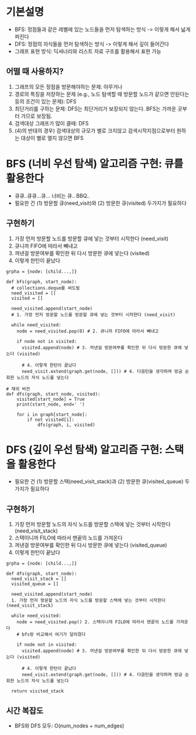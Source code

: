 # 기본설명

- BFS: 정점들과 같은 레벨에 있는 노드들을 먼저 탐색하는 방식 -> 이렇게 해서 넓게 퍼진다
- DFS: 정점의 자식들을 먼저 탐색하는 방식 -> 이렇게 해서 깊이 들어간다
- 그래프 표현 방식: 딕셔너리와 리스트 자료 구조를 활용해서 표현 가능

## 어떨 때 사용하지?
1) 그래프의 모든 정점을 방문해야하는 문제: 아무거나
2) 경로의 특징을 저장하는 문제 (e.g., 노드 탐색할 때 방문할 노드가 같으면 안된다는 등의 조건이 있는 문제): DFS
3) 최단거리를 구하는 문제: DFS는 최단거리가 보장되지 않는다. BFS는 가까운 곳부터 가므로 보장됨.
4) 검색대상 그래프가 많이 클때: DFS
5) (4)의 반대의 경우) 검색대상의 규모가 별로 크지않고 검색시작지점으로부터 원하는 대상이 별로 멀지 않으면 BFS

# BFS (너비 우선 탐색) 알고리즘 구현: 큐를 활용한다 
- 큐큐..큐큐...큐... 너비는 큐.. BBQ..
- 필요한 건 (1) 방문할 큐(need_visit)와 (2) 방문한 큐(visited) 두가지가 필요하다

## 구현하기
1. 가장 먼저 방문할 노드를 방문할 큐에 넣는 것부터 시작한다 (need_visit)
2. 큐니까 FIFO에 따라서 빼내고
3. 꺼낸걸 방문여부를 확인한 뒤 다시 방문한 큐에 넣는다 (visited)
4. 이렇게 한턴이 끝났다

```
grpha = {node: [child...,]}

def bfs(graph, start_node):
  # collections.deque를 써도됨
  need_visited = []
  visited = []
  
  need_visited.append(start_node)
  # 1. 가장 먼저 방문할 노드를 방문할 큐에 넣는 것부터 시작한다 (need_visit)

  while need_visited:
    node = need_visited.pop(0) # 2. 큐니까 FIFO에 따라서 빼내고
    
    if node not in visited:
      visited.append(node) # 3. 꺼낸걸 방문여부를 확인한 뒤 다시 방문한 큐에 넣는다 (visited)
      
      # 4. 이렇게 한턴이 끝났다
      need_visit.extend(graph.get(node, [])) # 4. 다음턴을 생각하며 방금 순회한 노드의 자식 노드를 넣는다
```

```
# 재귀 버전
def dfs(graph, start_node, visited):
    visited[start_node] = True
    print(start_node, end=' ')
    
    for i in graph[start_node]:
        if not visited[i]:
            dfs(graph, i, visited)

```

# DFS (깊이 우선 탐색) 알고리즘 구현: 스택을 활용한다
- 필요한 건 (1) 방문할 스택(need_visit_stack)과 (2) 방문한 큐(visited_queue) 두가지가 필요하다

## 구현하기
1. 가장 먼저 방문할 노드의 자식 노드를 방문할 스택에 넣는 것부터 시작한다 (need_visit_stack) 
2. 스택이니까 FILO에 따라서 맨끝의 노드를 가져온다
3. 꺼낸걸 방문여부를 확인한 뒤 다시 방문한 큐에 넣는다 (visited_queue)
4. 이렇게 한턴이 끝났다


```
grpha = {node: [child...,]}

def dfs(graph, start_node):
  need_visit_stack = []
  visited_queue = []
  
  need_visited.append(start_node)
  1. 가장 먼저 방문할 노드의 자식 노드를 방문할 스택에 넣는 것부터 시작한다 (need_visit_stack) 

  while need_visited:
    node = need_visited.pop() 2. 스택이니까 FILO에 따라서 맨끝의 노드를 가져온다
    # bfs랑 비교해서 여기가 달라졌다
    
    if node not in visited:
      visited.append(node) # 3. 꺼낸걸 방문여부를 확인한 뒤 다시 방문한 큐에 넣는다 (visited)
      
      # 4. 이렇게 한턴이 끝났다
      need_visit.extend(graph.get(node, [])) # 4. 다음턴을 생각하며 방금 순회한 노드의 자식 노드를 넣는다
      
  return visited_stack
```


## 시간 복잡도
- BFS와 DFS 모두: O(num_nodes + num_edges)

